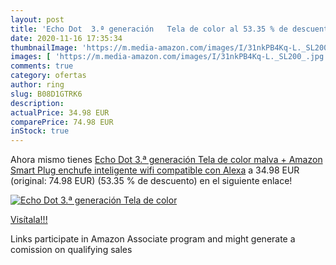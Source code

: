 ```yaml
---
layout: post
title: 'Echo Dot  3.ª generación   Tela de color al 53.35 % de descuento'
date: 2020-11-16 17:35:34
thumbnailImage: 'https://m.media-amazon.com/images/I/31nkPB4Kq-L._SL200_.jpg'
images: [ 'https://m.media-amazon.com/images/I/31nkPB4Kq-L._SL200_.jpg' ]
comments: true
category: ofertas
author: ring
slug: B08D1GTRK6
description:
actualPrice: 34.98 EUR
comparePrice: 74.98 EUR
inStock: true
---
```


Ahora mismo tienes [Echo Dot  3.ª generación   Tela de color malva + Amazon Smart Plug  enchufe inteligente wifi   compatible con Alexa](https://www.amazon.es/dp/B08D1GTRK6/?tag=tolees-21) a 34.98 EUR (original: 74.98 EUR) (53.35 %  de descuento) en el siguiente enlace!

[![Echo Dot  3.ª generación   Tela de color](https://m.media-amazon.com/images/I/31nkPB4Kq-L._SL200_.jpg)](https://www.amazon.es/dp/B08D1GTRK6/?tag=tolees-21)

[Visítala!!!](https://www.amazon.es/dp/B08D1GTRK6/?tag=tolees-21)

Links participate in Amazon Associate program and might generate a comission on qualifying sales
